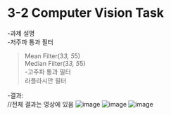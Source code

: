 # 3-2 Computer Vision Task

-과제 설명  
-저주파 통과 필터
> Mean Filter(3*3, 5*5)  
> Median Filter(3*3, 5*5)  
-고주파 통과 필터  
> 라플라시안 필터  
  
  
  
-결과:  
//전체 결과는 영상에 있음
![image](https://user-images.githubusercontent.com/93725108/209466149-ee01d1b2-b148-4baa-8f05-98c9e2d6d90a.png)
![image](https://user-images.githubusercontent.com/93725108/209466164-995a582c-399a-4f19-b4f2-0672b0819d46.png)
![image](https://user-images.githubusercontent.com/93725108/209466183-e3b1e4db-3852-478c-8691-450a1ddebae7.png)
